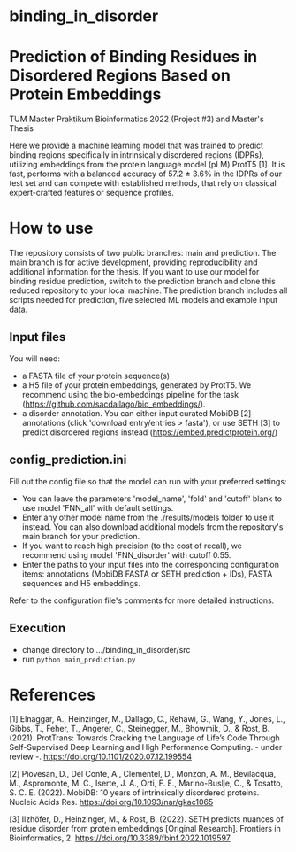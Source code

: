# binding_in_disorder
# Prediction of Binding Residues in Disordered Regions Based on Protein Embeddings
TUM Master Praktikum Bioinformatics 2022 (Project #3) and Master's Thesis

Here we provide a machine learning model that was trained to predict binding regions specifically in intrinsically disordered regions (IDPRs), utilizing embeddings
from the protein language model (pLM) ProtT5 [1]. It is fast, performs with
a balanced accuracy of 57.2 ± 3.6% in the IDPRs of our test set and can compete with
established methods, that rely on classical expert-crafted features or sequence profiles. 

# How to use
The repository consists of two public branches: main and prediction. 
The main branch is for active development, providing reproducibility and additional information for the thesis. 
If you want to use our model for binding residue prediction, switch to the prediction branch and clone this reduced repository to your local machine.
The prediction branch includes all scripts needed for prediction, five selected ML models and example input data.

## Input files
You will need: 
- a FASTA file of your protein sequence(s)
- a H5 file of your protein embeddings, generated by ProtT5. We recommend using the bio-embeddings pipeline for the task (https://github.com/sacdallago/bio_embeddings/).
- a disorder annotation. You can either input curated MobiDB [2] annotations (click 'download entry/entries > fasta'), or use SETH [3] to predict disordered regions instead (https://embed.predictprotein.org/)

## config_prediction.ini
Fill out the config file so that the model can run with your preferred settings:
- You can leave the parameters 'model_name', 'fold' and 'cutoff' blank to use model 'FNN_all' with default settings. 
- Enter any other model name from the ./results/models folder to use it instead. You can also download additional models from the repository's main branch for your prediction.
- If you want to reach high precision (to the cost of recall), we recommend using model 'FNN_disorder' with cutoff 0.55.
- Enter the paths to your input files into the corresponding configuration items: annotations (MobiDB FASTA or SETH prediction + IDs), FASTA sequences and H5 embeddings.

Refer to the configuration file's comments for more detailed instructions.

## Execution
- change directory to .../binding_in_disorder/src
- run ```python main_prediction.py```

# References
[1] Elnaggar, A., Heinzinger, M., Dallago, C., Rehawi, G., Wang, Y., Jones, L., Gibbs, T., Feher, T., Angerer, C., Steinegger, M., Bhowmik, D., & Rost, B. (2021). ProtTrans: Towards Cracking the Language of Life’s Code Through Self-Supervised Deep Learning and High Performance Computing. - under review -. https://doi.org/10.1101/2020.07.12.199554 

[2] Piovesan, D., Del Conte, A., Clementel, D., Monzon, A. M., Bevilacqua, M., Aspromonte, M. C., Iserte, J. A., Orti, F. E., Marino-Buslje, C., & Tosatto, S. C. E. (2022). MobiDB: 10 years of intrinsically disordered proteins. Nucleic Acids Res. https://doi.org/10.1093/nar/gkac1065 

[3] Ilzhöfer, D., Heinzinger, M., & Rost, B. (2022). SETH predicts nuances of residue disorder from protein embeddings [Original Research]. Frontiers in Bioinformatics, 2. https://doi.org/10.3389/fbinf.2022.1019597 
